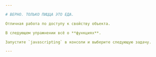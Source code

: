 ```yaml
---

# ВЕРНО. ТОЛЬКО ПИЦЦА ЭТО ЕДА.

Отличная работа по доступу к свойству объекта.

В следующем упражнении всё о **функциях**.

Запустите `javascripting` в консоли и выберите следующую задачу.

---
```

